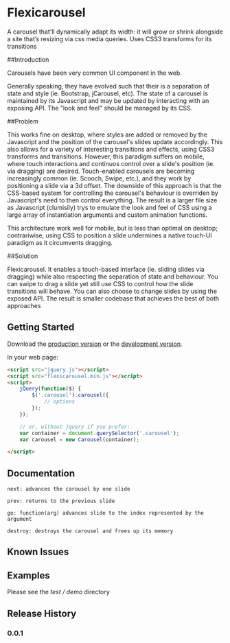 # Flexicarousel

A carousel that'll dynamically adapt its width: it will grow or shrink alongside a site that’s resizing via css media queries. Uses CSS3 transforms for its transitions

##Introduction

Carousels have been very common UI component in the web.

Generally speaking, they have evolved such that their is a separation of state and style (ie. Bootstrap, jCarousel, etc). The state of a
carousel is maintained by its Javascript and may be updated by interacting with an exposing API. The "look and feel" should be managed
by its CSS.

##Problem

This works fine on desktop, where styles are added or removed by the Javascript and the position of the carousel's slides update accordingly.
This also allows for a variety of interesting transitions and effects, using CSS3 transforms and transitions. However, this paradigm suffers
on mobile, where touch interactions and continuos control over a slide's position (ie. via dragging) are desired. Touch-enabled carousels are
becoming increasingly common (ie. Scooch, Swipe, etc.), and they work by positioning a slide via a 3d offset. The downside of this approach
is that the CSS-based system for controlling the carousel's behaviour is overriden by Javascript's need to then control everything. The result
is a larger file size as Javascript (clumisily) trys to emulate the look and feel of CSS using a large array of instantiation arguments and
custom animation functions.

This architecture work well for mobile, but is less than optimal on desktop; contrariwise, using CSS to position a slide undermines a native
touch-UI paradigm as it circumvents dragging.

##Solution

Flexicarousel. It enables a touch-based interface (ie. sliding slides via dragging) while also respecting the separation of state and behaviour.
You can swipe to drag a slide yet still use CSS to control how the slide transitions will behave. You can also choose to change slides by
using the exposed API. The result is smaller codebase that achieves the best of both approaches


## Getting Started
Download the [production version][min] or the [development version][max].

[min]: https://raw.github.com/apathetic/flexicarousel/master/dist/flexicarousel.min.js
[max]: https://raw.github.com/apathetic/flexicarousel/master/dist/flexicarousel.js

In your web page:

```html
<script src="jquery.js"></script>
<script src="flexicarousel.min.js"></script>
<script>
	jQuery(function($) {
		$('.carousel').carousel({
			// options
		});
	});

	// or, without jquery if you prefer:
	var container = document.querySelector('.carousel');
	var carousel = new Carousel(container);

</script>
```

## Documentation

	next: advances the carousel by one slide

	prev: returns to the previous slide

	go: function(arg) advances slide to the index represented by the argument

	destroy: destroys the carousel and frees up its memory


## Known Issues

## Examples

Please see the _test / demo_ directory

## Release History
### 0.0.1
